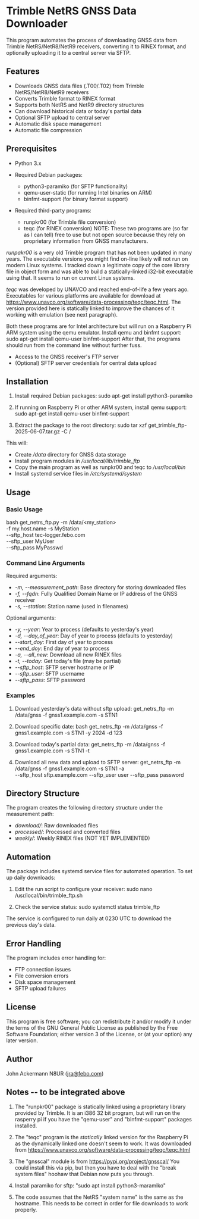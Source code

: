 # Trimble NetRS GNSS Data Downloader

This program automates the process of downloading GNSS data from Trimble
NetRS/NetR8/NetR9 receivers, converting it to RINEX format, and
optionally uploading it to a central server via SFTP.

## Features

- Downloads GNSS data files (.T00/.T02) from Trimble NetRS/NetR8/NetR9
  receivers
- Converts Trimble format to RINEX format
- Supports both NetRS and NetR9 directory structures
- Can download historical data or today's partial data
- Optional SFTP upload to central server
- Automatic disk space management
- Automatic file compression

## Prerequisites

- Python 3.x
- Required Debian packages:
  - python3-paramiko (for SFTP functionality)
  - qemu-user-static (for running Intel binaries on ARM)
  - binfmt-support (for binary format support)

- Required third-party programs:
  - runpkr00 (for Trimble file conversion)
  - teqc (for RINEX conversion) 
NOTE:  These two programs are (so far as I can tell) free to use 
but not open source because they rely on proprietary information from 
GNSS manufacturers.

*runpakr00* is a very old Trimble program that has not been updated in
many years.  The executable versions you might find on-line likely will
not run on modern Linux systems.  I tracked down a legitimate copy of
the core library file in object form and was able to build a 
statically-linked i32-bit executable using that.  It seems to run
on current Linux systems.

*teqc* was developed by UNAVCO and reached end-of-life a few years ago.
Executables for various platforms are available for download at
https://www.unavco.org/software/data-processing/teqc/teqc.html.
The version provided here is statically linked to improve the chances
of it working with emulation (see next paragraph).

Both these programs are for Intel architecture but will run on a 
Raspberry Pi ARM system using the qemu emulator.  Install qemu and 
binfmt support:
sudo apt-get install qemu-user binfmt-support
After that, the programs should run from the command line without
further fuss.

- Access to the GNSS receiver's FTP server
- (Optional) SFTP server credentials for central data upload

## Installation

1. Install required Debian packages:
sudo apt-get install python3-paramiko

2. If running on Raspberry Pi or other ARM system, install qemu support:
sudo apt-get install qemu-user binfmt-support

3. Extract the package to the root directory: 
sudo tar xzf get_trimble_ftp-2025-06-07.tar.gz -C / 

This will:
- Create */data* directory for GNSS data storage
- Install program modules in */usr/local/lib/trimble_ftp*
- Copy the main program as well as runpkr00 and teqc to */usr/local/bin*
- Install systemd service files in */etc/systemd/system*

## Usage

### Basic Usage

bash get_netrs_ftp.py -m /data/<my_station> \
    -f my.host.name -s MyStation \
    --sftp_host tec-logger.febo.com \
    --sftp_user MyUser \
    --sftp_pass MyPasswd

### Command Line Arguments

Required arguments:
- *-m, --measurement_path*: Base directory for storing downloaded files
- *-f, --fqdn*: Fully Qualified Domain Name or IP address of the GNSS
  receiver
- *-s, --station*: Station name (used in filenames)

Optional arguments:
- *-y, --year*: Year to process (defaults to yesterday's year)
- *-d, --day_of_year*: Day of year to process (defaults to yesterday)
- *--start_doy*: First day of year to process
- *--end_doy*: End day of year to process
- *-a, --all_new*: Download all new RINEX files
- *-t, --today*: Get today's file (may be partial)
- *--sftp_host*: SFTP server hostname or IP
- *--sftp_user*: SFTP username
- *--sftp_pass*: SFTP password

### Examples

1. Download yesterday's data without sftp upload:
get_netrs_ftp -m /data/gnss -f gnss1.example.com -s STN1

2. Download specific date:
bash get_netrs_ftp -m /data/gnss -f gnss1.example.com -s STN1 -y 2024 -d 123

3. Download today's partial data:
get_netrs_ftp -m /data/gnss -f gnss1.example.com -s STN1 -t

4. Download all new data and upload to SFTP server:
get_netrs_ftp -m /data/gnss -f gnss1.example.com -s STN1 -a \
--sftp_host sftp.example.com --sftp_user user --sftp_pass password

## Directory Structure

The program creates the following directory structure under the
measurement path:
- *download/*: Raw downloaded files
- *processed/*: Processed and converted files
- *weekly/*: Weekly RINEX files (NOT YET IMPLEMENTED)

## Automation

The package includes systemd service files for automated operation. To
set up daily downloads:

1. Edit the run script to configure your receiver:
sudo nano /usr/local/bin/trimble_ftp.sh

2. Check the service status:
sudo systemctl status trimble_ftp

The service is configured to run daily at 0230 UTC to download the
previous day's data.

## Error Handling

The program includes error handling for:
- FTP connection issues
- File conversion errors
- Disk space management
- SFTP upload failures

## License

This program is free software; you can redistribute it and/or modify it
under the terms of the GNU General Public License as published by the
Free Software Foundation; either version 3 of the License, or (at your
option) any later version.

## Author

John Ackermann N8UR (jra@febo.com) 

## Notes -- to be integrated above
1.  The "runpkr00" package is statically linked using a proprietary library
provided by Trimble.  It is an i386 32 bit program, but will run on the
rasperry pi if you have the "qemu-user" and "binfmt-support" packages
installed.

2.  The "teqc" program is the *statically* linked version for the Raspberry
Pi as the dynamically linked one doesn't seem to work.  It was downloaded
from https://www.unavco.org/software/data-processing/teqc/teqc.html

3.  The "gnsscal" module is from https://pypi.org/project/gnsscal/
You could install this via pip, but then you have to deal with the "break
system files" hoohaw that Debian now puts you through.

4.  Install paramiko for sftp: "sudo apt install python3-maramiko"

5.  The code assumes that the NetRS "system name" is the same as the
hostname.  This needs to be correct in order for file downloads to work
properly.

